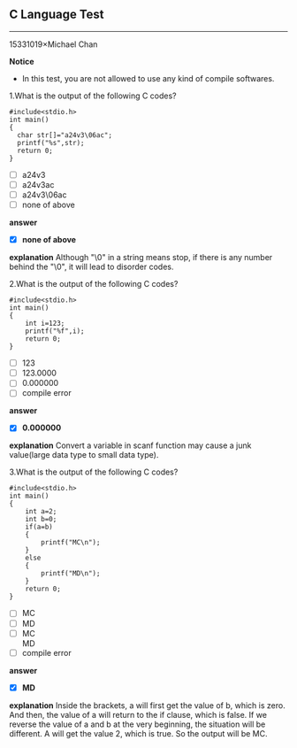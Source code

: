 ## C Language Test ##
---
15331019×Michael Chan

**Notice**  
- In this test, you are not allowed to use any kind of compile softwares.


1.What is the output of the following C codes?   
```
#include<stdio.h>  
int main()  
{ 
  char str[]="a24v3\06ac";    
  printf("%s",str);
  return 0;    
}
```
- [ ] a24v3
- [ ] a24v3ac
- [ ] a24v3\06ac
- [ ] none of above

**answer**
- [x] **none of above**

**explanation**
Although "\0" in a string means stop, if there is any number behind the "\0", it will lead to disorder codes.    



2.What is the output of the following C codes?
```
#include<stdio.h>
int main()
{
	int i=123; 
	printf("%f",i);
    return 0;
}
```   
- [ ] 123
- [ ] 123.0000
- [ ] 0.000000
- [ ] compile error

**answer**
- [x] **0.000000**

**explanation**
Convert a variable in scanf function may cause a junk value(large data type to small data type).



3.What is the output of the following C codes?
```
#include<stdio.h>
int main()
{
	int a=2;
	int b=0;
	if(a=b)
	{
		printf("MC\n");
	}
	else
	{
		printf("MD\n");
	}
	return 0;
}
```
- [ ] MC
- [ ] MD
- [ ] MC     
      MD
- [ ] compile error

**answer**
- [x] **MD**

**explanation**
Inside the brackets, a will first get the value of b, which is zero. And then, the value of a will return to the if clause, which is false. If we reverse the value of a and b at the very beginning, the situation will be different. A will get the value 2, which is true. So the output will be MC.



